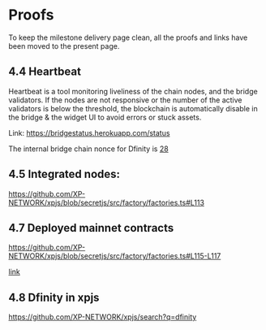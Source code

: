 # Proofs

To keep the milestone delivery page clean, all the proofs and links have been moved to the present page.

## 4.4 Heartbeat

Heartbeat is a tool monitoring liveliness of the chain nodes, and the bridge validators. If the nodes are not responsive or the number of the active validators is below the threshold, the blockchain is automatically disable in the bridge & the widget UI to avoid errors or stuck assets.

Link: https://bridgestatus.herokuapp.com/status

The internal bridge chain nonce for Dfinity is [28](https://docs.xp.network/docs/Multibridge2.0/chain_nonces)

## 4.5 Integrated nodes:

https://github.com/XP-NETWORK/xpjs/blob/secretjs/src/factory/factories.ts#L113

## 4.7 Deployed mainnet contracts

https://github.com/XP-NETWORK/xpjs/blob/secretjs/src/factory/factories.ts#L115-L117


[link](#48-dfinity-in-xpjs)

## 4.8 Dfinity in xpjs

https://github.com/XP-NETWORK/xpjs/search?q=dfinity

